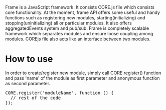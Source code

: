 Frame is a JavaScript framework. It consists CORE.js file which consists core functionality. At the moment, frame API offers some useful and handy functions such as registering new modules, starting(initializing) and stopping(uninitializing) all or particular modules. It also offers aggregatedEvents system and pub/sub. Frame is completely scalable framework which separates modules and ensure loose coupling among modules. COREjs file also acts like an interface between two modules.

<h1>How to use</h1>
In order to create/register new module, simply call CORE.register() function and pass 'name' of the module as first parameter and anonymous function as second parameter.

<pre>
CORE.register('moduleName', function () {
  // rest of the code
});
</pre>

